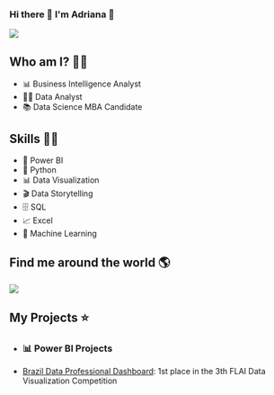 ### Hi there 👋 I'm Adriana 👋

<a href="https://www.linkedin.com/in/adrianatakahagui/" target="_blank"><img src="https://img.shields.io/badge/-LinkedIn-%230077B5?style=flat&logo=linkedin&logoColor=white"/></a>

## Who am I? 👩‍💻

* 📊 Business Intelligence Analyst
* 👩‍💻 Data Analyst
* 📚 Data Science MBA Candidate

## Skills 👩‍💻

* 🧮 Power BI
* 🐍 Python
* 📊 Data Visualization
* 🎬 Data Storytelling
* 🗄 SQL
* 📈 Excel
* 🔮 Machine Learning

## Find me around the world :earth_americas:

<a href="https://www.linkedin.com/in/adrianatakahagui/" target="_blank"><img src="https://img.shields.io/badge/linkedin-%230077B5.svg?&style=for-the-badge&logo=linkedin&logoColor=white"/><a/>

## My Projects ⭐
  
* ### 📊 Power BI Projects
  
* [Brazil Data Professional Dashboard](https://github.com/adriana-takahagui/Profissional-Dados-Brasil): 1st place in the 3th FLAI Data Visualization Competition



<!--
**adriana-takahagui/adriana-takahagui** is a ✨ _special_ ✨ repository because its `README.md` (this file) appears on your GitHub profile.

Here are some ideas to get you started:

- 🔭 I’m currently working on ...
- 🌱 I’m currently learning ...
- 👯 I’m looking to collaborate on ...
- 🤔 I’m looking for help with ...
- 💬 Ask me about ...
- 📫 How to reach me: ...
- 😄 Pronouns: ...
- ⚡ Fun fact: ...
-->
